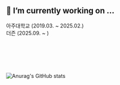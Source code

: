 ## 🔭 I’m currently working on ...

아주대학교 (2019.03. ~ 2025.02.) <br>
더즌 (2025.09. ~ )
<br>
<br>
<br><br><br><br>



![Anurag's GitHub stats](https://github-readme-stats.vercel.app/api?username=jerry3269&show_icons=true&theme=radical)


